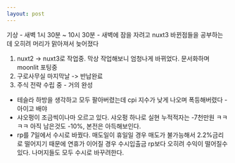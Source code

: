 ```yaml
---
layout: post
---
```

기상 - 새벽 1시 30분 ~ 10시 30분 - 새벽에 잠을 자려고 nuxt3 바뀐점들을 공부하는데 오히려 머리가 맑아져서 늦어졌다
1. nuxt2 -> nuxt3로 작업중. 막상 작업해보니 엄청나게 바뀌었다. 문서화하며 moonlit 포팅중
2. 구로사무실 마지막날 -> 반납완료
3. 주식 전략 수립 중 - 거의 완성
- 테슬라 하방을 생각하고 모두 팔아버렸는데 cpi 지수가 낮게 나오며 폭등해버렸다 - 아이고 배야 
- 샤오펑이 조금씩이나마 오르고 있다. 샤오펑 하나로 실현 누적적자는 -7천만원 ㅋㅋㅋㅋ 아직 남은것도 -10%, 본전은 아득해보인다.
- rp를 7일에서 수시로 바꿨다. 매도일이 휴일일 경우 매도가 불가능해서 2.2%금리로 떨어지기 때문에 연휴가 이어질 경우 수시입출금 rp보다 오히려 수익이 떨어질수 있다. 나머지들도 모두 수시로 바꾸려한다.